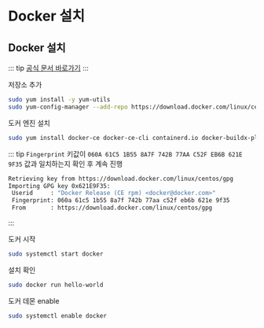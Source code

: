 # Docker 설치

## Docker 설치

::: tip
[공식 문서 바로가기](https://docs.docker.com/engine/install/centos/)
:::

저장소 추가
``` bash
sudo yum install -y yum-utils
sudo yum-config-manager --add-repo https://download.docker.com/linux/centos/docker-ce.repo
```

도커 엔진 설치
``` bash
sudo yum install docker-ce docker-ce-cli containerd.io docker-buildx-plugin docker-compose-plugin
```

::: tip
`Fingerprint` 키값이 `060A 61C5 1B55 8A7F 742B 77AA C52F EB6B 621E 9F35` 값과 일치하는지 확인 후 계속 진행
``` bash
Retrieving key from https://download.docker.com/linux/centos/gpg
Importing GPG key 0x621E9F35:
 Userid     : "Docker Release (CE rpm) <docker@docker.com>"
 Fingerprint: 060a 61c5 1b55 8a7f 742b 77aa c52f eb6b 621e 9f35
 From       : https://download.docker.com/linux/centos/gpg
```
:::

도커 시작
``` bash
sudo systemctl start docker
```

설치 확인
``` bash
sudo docker run hello-world
```

도커 데몬 enable
``` bash
sudo systemctl enable docker
```
